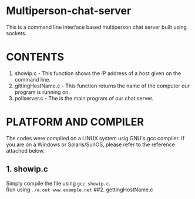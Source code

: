 # Multiperson-chat-server
This is a command line interface based multiperson chat server built using sockets.
# CONTENTS
1. showip.c - This function shows the IP address of a host given on the command line.
2. gittingHostName.c - This function returns the name of the computer our program is running on.
3. pollserver.c - The is the main program of our chat server.
# PLATFORM AND COMPILER
The codes were complied on a LINUX system usig GNU's gcc compiler. If you are on a Windows or Solaris/SunOS, please refer to the reference attached below.
## 1. showip.c
Simply compile the file using ```gcc showip.c```.<br/>
Run using ```./a.out www.example.net```
##2. gettingHostName.c
